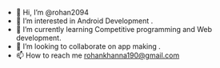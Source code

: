 - 👋 Hi, I’m @rohan2094
- 👀 I’m interested in Android Development .
- 🌱 I’m currently learning Competitive programming and Web development. 
- 💞️ I’m looking to collaborate on app making .
- 📫 How to reach me rohankhanna190@gmail.com

<!---
rohan2094/rohan2094 is a ✨ special ✨ repository because its `README.md` (this file) appears on your GitHub profile.
You can click the Preview link to take a look at your changes.
--->

